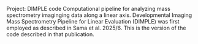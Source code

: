 Project: DIMPLE code
Computational pipeline for analyzing mass spectrometry imaginging data along a linear axis. Developmental Imaging Mass Spectrometry Pipeline for Linear Evaluation (DIMPLE) was first employed as described in Sama et al. 2025/6. This is the version of the code described in that publication. 
